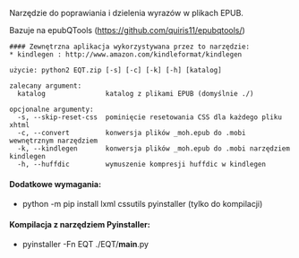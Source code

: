 Narzędzie do poprawiania i dzielenia wyrazów w plikach EPUB.

Bazuje na epubQTools (https://github.com/quiris11/epubqtools/)

```
#### Zewnętrzna aplikacja wykorzystywana przez to narzędzie:
* kindlegen : http://www.amazon.com/kindleformat/kindlegen

użycie: python2 EQT.zip [-s] [-c] [-k] [-h] [katalog]
                  
zalecany argument:
  katalog               katalog z plikami EPUB (domyślnie ./)

opcjonalne argumenty:
  -s, --skip-reset-css  pominięcie resetowania CSS dla każdego pliku xhtml
  -c, --convert         konwersja plików _moh.epub do .mobi wewnętrznym narzędziem
  -k, --kindlegen       konwersja plików _moh.epub do .mobi narzędziem kindlegen
  -h, --huffdic         wymuszenie kompresji huffdic w kindlegen
```

#### Dodatkowe wymagania:
* python -m pip install lxml cssutils pyinstaller (tylko do kompilacji)

#### Kompilacja z narzędziem Pyinstaller:
* pyinstaller -Fn EQT ./EQT/__main__.py
